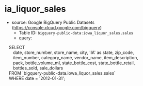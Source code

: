 # ia_liquor_sales

- source: Google BigQuery Public Datasets (https://console.cloud.google.com/bigquery)
  - Table ID: `bigquery-public-data:iowa_liquor_sales.sales`
  - query:
  
&emsp;SELECT <br>
&emsp;&emsp;date, store_number, store_name, city, 'IA' as state, zip_code, <br>
&emsp;&emsp;item_number, category_name, vendor_name, item_description, <br>
&emsp;&emsp;pack, bottle_volume_ml, state_bottle_cost, state_bottle_retail,   <br>
&emsp;&emsp;bottles_sold, sale_dollars <br>
&emsp;FROM \`bigquery-public-data.iowa_liquor_sales.sales\` <br>
&emsp;WHERE date = '2012-01-31';

